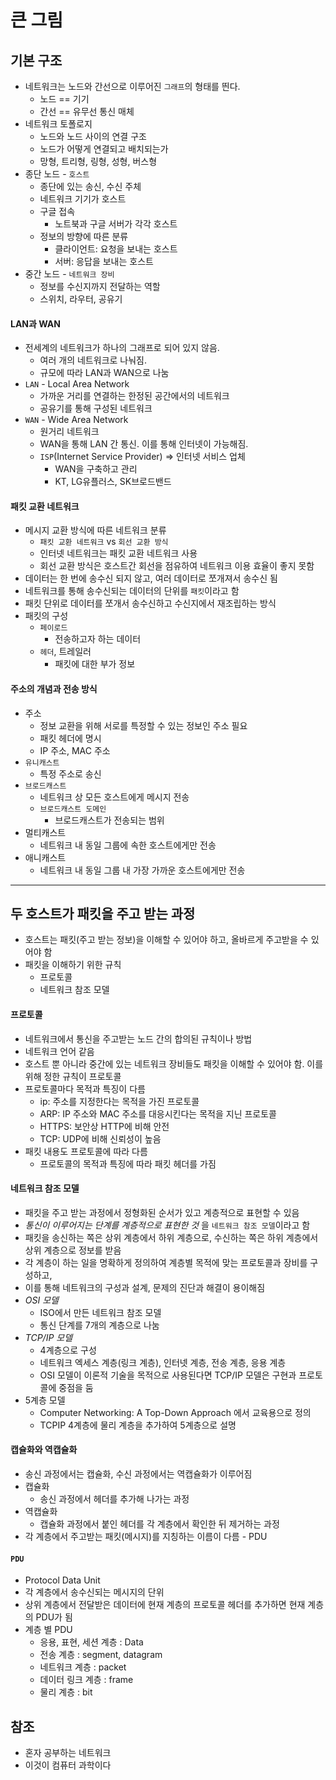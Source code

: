 # 큰 그림

## 기본 구조
- 네트워크는 노드와 간선으로 이루어진 `그래프`의 형태를 띈다.
    - 노드 == 기기
    - 간선 == 유무선 통신 매체
- 네트워크 토폴로지
    - 노드와 노드 사이의 연결 구조
    - 노드가 어떻게 연결되고 배치되는가
    - 망형, 트리형, 링형, 성형, 버스형
- 종단 노드 - `호스트`
    - 종단에 있는 송신, 수신 주체
    - 네트워크 기기가 호스트
    - 구글 접속
        - 노트북과 구글 서버가 각각 호스트
    - 정보의 방향에 따른 분류
        - 클라이언트: 요청을 보내는 호스트
        - 서버: 응답을 보내는 호스트
- 중간 노드 - `네트워크 장비`
    - 정보를 수신지까지 전달하는 역할
    - 스위치, 라우터, 공유기

#### LAN과 WAN
- 전세계의 네트워크가 하나의 그래프로 되어 있지 않음.
    - 여러 개의 네트워크로 나눠짐.
    - 규모에 따라 LAN과 WAN으로 나눔
- `LAN` - Local Area Network
    - 가까운 거리를 연결하는 한정된 공간에서의 네트워크
    - 공유기를 통해 구성된 네트워크
- `WAN` - Wide Area Network
    - 원거리 네트워크
    - WAN을 통해 LAN 간 통신. 이를 통해 인터넷이 가능해짐.
    - `ISP`(Internet Service Provider) => 인터넷 서비스 업체
        - WAN을 구축하고 관리
        - KT, LG유플러스, SK브로드밴드

#### 패킷 교환 네트워크
- 메시지 교환 방식에 따른 네트워크 분류
    - `패킷 교환 네트워크` vs `회선 교환 방식`
    - 인터넷 네트워크는 패킷 교환 네트워크 사용
    - 회선 교환 방식은 호스트간 회선을 점유하여 네트워크 이용 효율이 좋지 못함
- 데이터는 한 번에 송수신 되지 않고, 여러 데이터로 쪼개져서 송수신 됨
- 네트워크를 통해 송수신되는 데이터의 단위를 `패킷`이라고 함
- 패킷 단위로 데이터를 쪼개서 송수신하고 수신지에서 재조립하는 방식
- 패킷의 구성
    - `페이로드`
        - 전송하고자 하는 데이터
    - `헤더`, 트레일러
        - 패킷에 대한 부가 정보

#### 주소의 개념과 전송 방식
- 주소
    - 정보 교환을 위해 서로를 특정할 수 있는 정보인 주소 필요
    - 패킷 헤더에 명시
    - IP 주소, MAC 주소
- `유니캐스트`
    - 특정 주소로 송신
- `브로드캐스트`
    - 네트워크 상 모든 호스트에게 메시지 전송
    - `브로드캐스트 도메인`
        - 브로드캐스트가 전송되는 범위
- 멀티캐스트
    - 네트워크 내 동일 그룹에 속한 호스트에게만 전송
- 애니캐스트
    - 네트워크 내 동일 그룹 내 가장 가까운 호스트에게만 전송

---

## 두 호스트가 패킷을 주고 받는 과정
- 호스트는 패킷(주고 받는 정보)을 이해할 수 있어야 하고, 올바르게 주고받을 수 있어야 함
- 패킷을 이해하기 위한 규칙
    - 프로토콜
    - 네트워크 참조 모델

#### 프로토콜
- 네트워크에서 통신을 주고받는 노드 간의 합의된 규칙이나 방법
- 네트워크 언어 같음
- 호스트 뿐 아니라 중간에 있는 네트워크 장비들도 패킷을 이해할 수 있어야 함. 이를 위해 정한 규칙이 프로토콜
- 프로토콜마다 목적과 특징이 다름
    - ip: 주소를 지정한다는 목적을 가진 프로토콜
    - ARP: IP 주소와 MAC 주소를 대응시킨다는 목적을 지닌 프로토콜
    - HTTPS: 보안상 HTTP에 비해 안전
    - TCP: UDP에 비해 신뢰성이 높음
- 패킷 내용도 프로토콜에 따라 다름
    - 프로토콜의 목적과 특징에 따라 패킷 헤더를 가짐

#### 네트워크 참조 모델
- 패킷을 주고 받는 과정에서 정형화된 순서가 있고 계층적으로 표현할 수 있음
- _통신이 이루어지는 단계를 계층적으로 표현한 것_ 을 `네트워크 참조 모델`이라고 함
- 패킷을 송신하는 쪽은 상위 계층에서 하위 계층으로, 수신하는 쪽은 하위 계층에서 상위 계층으로 정보를 받음
- 각 계층이 하는 일을 명확하게 정의하여 계층별 목적에 맞는 프로토콜과 장비를 구성하고, 
- 이를 통해 네트워크의 구성과 설계, 문제의 진단과 해결이 용이해짐
- _OSI 모델_
    - ISO에서 만든 네트워크 참조 모델
    - 통신 단계를 7개의 계층으로 나눔
- _TCP/IP 모델_
    - 4계층으로 구성
    - 네트워크 엑세스 계층(링크 계층), 인터넷 계층, 전송 계층, 응용 계층
    - OSI 모델이 이론적 기술을 목적으로 사용된다면 TCP/IP 모델은 구현과 프로토콜에 중점을 둠 
- 5계층 모델
    - Computer Networking: A Top-Down Approach 에서 교육용으로 정의
    - TCPIP 4계층에 물리 계층을 추가하여 5계층으로 설명

#### 캡슐화와 역캡슐화
- 송신 과정에서는 캡슐화, 수신 과정에서는 역캡슐화가 이루어짐
- 캡슐화
    - 송신 과정에서 헤더를 추가해 나가는 과정
- 역캡슐화
    - 캡슐화 과정에서 붙인 헤더를 각 계층에서 확인한 뒤 제거하는 과정
- 각 계층에서 주고받는 패킷(메시지)를 지칭하는 이름이 다름 - PDU

#### `PDU`
- Protocol Data Unit
- 각 계층에서 송수신되는 메시지의 단위
- 상위 계층에서 전달받은 데이터에 현재 계층의 프로토콜 헤더를 추가하면 현재 계층의 PDU가 됨
- 계층 별 PDU
    - 응용, 표현, 세션 계층 : Data
    - 전송 계층 : segment, datagram
    - 네트워크 계층 : packet
    - 데이터 링크 계층 : frame
    - 물리 계층 : bit


## 참조
- 혼자 공부하는 네트워크
- 이것이 컴퓨터 과학이다

